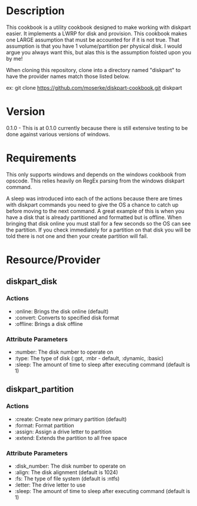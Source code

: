 Description
===========

This cookbook is a utility cookbook designed to make working with diskpart easier.  It implements a LWRP for
disk and provision.  This cookbook makes one LARGE assumption that must be accounted for if it is not true.  That
assumption is that you have 1 volume/partition per physical disk.  I would argue you always want this, but alas this
is the assumption foisted upon you by me!

When cloning this repository, clone into a directory named "diskpart" to have the provider names match those listed below.

ex: git clone https://github.com/moserke/diskpart-cookbook.git diskpart

Version
======

0.1.0 - This is at 0.1.0 currently because there is still extensive testing to be done against various versions of
windows.

Requirements
============

This only supports windows and depends on the windows cookbook from opscode.  This relies heavily on RegEx parsing
from the windows diskpart command.

A sleep was introduced into each of the actions because there are times with diskpart commands you need to give the OS a
chance to catch up before moving to the next command.  A great example of this is when you have a disk that is already
partitioned and formatted but is offline.  When bringing that disk online you must stall for a few seconds so the OS can
see the partition.  If you check immediately for a partition on that disk you will be told there is not one and then your create partition will fail.

Resource/Provider
=================

diskpart\_disk
------------------

### Actions

- :online: Brings the disk online (default)
- :convert: Converts to specified disk format
- :offline: Brings a disk offline

### Attribute Parameters

- :number: The disk number to operate on
- :type: The type of disk (:gpt, :mbr - default, :dynamic, :basic)
- :sleep: The amount of time to sleep after executing command (default is 1)

diskpart\_partition
------------------

### Actions

- :create: Create new primary partition (default)
- :format: Format partition
- :assign: Assign a drive letter to partition
- :extend: Extends the partition to all free space

### Attribute Parameters

- :disk_number: The disk number to operate on
- :align: The disk alignment (default is 1024)
- :fs: The type of file system (default is :ntfs)
- :letter: The drive letter to use
- :sleep: The amount of time to sleep after executing command (default is 1)

